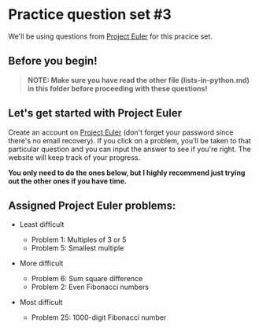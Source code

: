 # Practice question set #3

We'll be using questions from [Project Euler](https://projecteuler.net/archives) for this pracice set.

## Before you begin!
> **NOTE: Make sure you have read the other file (lists-in-python.md) in this folder before proceeding with these questions!**


## Let's get started with Project Euler
Create an account on [Project Euler](https://projecteuler.net/archives]) (don't forget your password since there's no email recovery). If you click on a problem, you'll be taken to that particular question and you can input the answer to see if you're right. The website will keep track of your progress.

**You only need to do the ones below, but I highly recommend just trying out the other ones if you have time.**

## Assigned Project Euler problems:
- Least difficult
  - Problem 1: Multiples of 3 or 5
  - Problem 5: Smallest multiple

- More difficult
  - Problem 6: Sum square difference
  - Problem 2: Even Fibonacci numbers

- Most difficult
  - Problem 25: 1000-digit Fibonacci number
